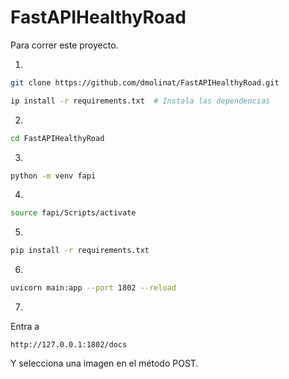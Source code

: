 # FastAPIHealthyRoad

Para correr este proyecto.

1. 
```bash
git clone https://github.com/dmolinat/FastAPIHealthyRoad.git

ip install -r requirements.txt  # Instala las dependencias
```

2.
```bash
cd FastAPIHealthyRoad
```

3.
```bash
python -m venv fapi
```

4.
```bash
source fapi/Scripts/activate
```

5.
```bash
pip install -r requirements.txt
```

6.
```bash
uvicorn main:app --port 1802 --reload
```

7.
Entra a
```http
http://127.0.0.1:1802/docs
```
Y selecciona una imagen en el método POST.


